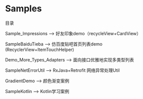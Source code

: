 # Samples
目录

Sample_Impressions --> 好友印象demo（recycleView+CardView）

SampleBaiduTieba   --> 仿百度贴吧首页列表demo (RecyclerView+ItemTouchHelper)

Demo_More_Types_Adapters --> 面向接口优雅地实现多类型列表

SampleNetErrorUtil  -->  RxJava+Retrofit 网络异常处理Util

GradientDemo  --> 颜色渐变案例

SampleKotlin  --> Kotlin学习案例
